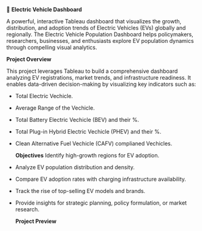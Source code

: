 🚗 **Electric Vehicle Dashboard**

A powerful, interactive Tableau dashboard that visualizes the growth, distribution, and adoption trends of Electric Vehicles (EVs) globally and regionally. The Electric Vehicle Population Dashboard helps policymakers, researchers, businesses, and enthusiasts explore EV population dynamics through compelling visual analytics.

**Project Overview**

This project leverages Tableau to build a comprehensive dashboard analyzing EV registrations, market trends, and infrastructure readiness. It enables data-driven decision-making by visualizing key indicators such as:
* Total Electric Vechicle.
* Average Range of the Vechicle.
* Total Battery Electric Vechicle (BEV) and their %.
* Total Plug-in Hybrid Electric Vechicle (PHEV) and their %.
* Clean Alternative Fuel Vechicle (CAFV) complianed Vechicles.

  **Objectives**
  Identify high-growth regions for EV adoption.
* Analyze EV population distribution and density.
* Compare EV adoption rates with charging infrastructure availability.
* Track the rise of top-selling EV models and brands.
* Provide insights for strategic planning, policy formulation, or market research.

  **Project Preview**
 



